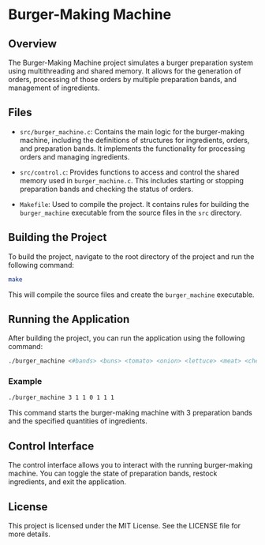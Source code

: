 # Burger-Making Machine

## Overview
The Burger-Making Machine project simulates a burger preparation system using multithreading and shared memory. It allows for the generation of orders, processing of those orders by multiple preparation bands, and management of ingredients.

## Files
- `src/burger_machine.c`: Contains the main logic for the burger-making machine, including the definitions of structures for ingredients, orders, and preparation bands. It implements the functionality for processing orders and managing ingredients.
  
- `src/control.c`: Provides functions to access and control the shared memory used in `burger_machine.c`. This includes starting or stopping preparation bands and checking the status of orders.

- `Makefile`: Used to compile the project. It contains rules for building the `burger_machine` executable from the source files in the `src` directory.

## Building the Project
To build the project, navigate to the root directory of the project and run the following command:

```bash
make
```

This will compile the source files and create the `burger_machine` executable.

## Running the Application
After building the project, you can run the application using the following command:

```bash
./burger_machine <#bands> <buns> <tomato> <onion> <lettuce> <meat> <cheese>
```

### Example
```bash
./burger_machine 3 1 1 0 1 1 1
```

This command starts the burger-making machine with 3 preparation bands and the specified quantities of ingredients.

## Control Interface
The control interface allows you to interact with the running burger-making machine. You can toggle the state of preparation bands, restock ingredients, and exit the application.

## License
This project is licensed under the MIT License. See the LICENSE file for more details.